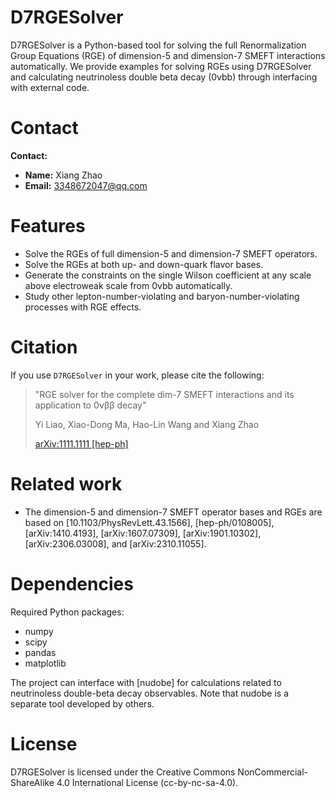 # D7RGESolver

D7RGESolver is a Python-based tool for solving the full Renormalization Group Equations (RGE) of dimension-5 and dimension-7 SMEFT interactions automatically. 
We provide examples for solving RGEs using D7RGESolver and calculating neutrinoless double beta decay (0vbb) through interfacing with external code.

# Contact

**Contact:**  
- **Name:** Xiang Zhao  
- **Email:** 3348672047@qq.com 

# Features

- Solve the RGEs of full dimension-5 and dimension-7 SMEFT operators.
- Solve the RGEs at both up- and down-quark flavor bases.
- Generate the constraints on the single Wilson coefficient at any scale above electroweak scale from 0vbb automatically.
- Study other lepton-number-violating and baryon-number-violating processes with RGE effects.

# Citation

If you use `D7RGESolver` in your work, please cite the following:

> "RGE solver for the complete dim-7 SMEFT interactions and its application to 0νββ decay"
>
>  Yi Liao, Xiao-Dong Ma, Hao-Lin Wang and Xiang Zhao
>
>  [arXiv:1111.1111 [hep-ph]](https://arxiv.org/abs/1111.1111)


# Related work

- The dimension-5 and dimension-7 SMEFT operator bases and RGEs are based on [10.1103/PhysRevLett.43.1566], [hep-ph/0108005], [arXiv:1410.4193], [arXiv:1607.07309], [arXiv:1901.10302], [arXiv:2306.03008], and [arXiv:2310.11055].
                                                                             
                                                                            
# Dependencies
Required Python packages:
- numpy
- scipy 
- pandas
- matplotlib

The project can interface with [nudobe] for calculations related to neutrinoless double-beta decay observables. Note that nudobe is a separate tool developed by others.

# License

D7RGESolver is licensed under the Creative Commons NonCommercial-ShareAlike 4.0 International License (cc-by-nc-sa-4.0).
